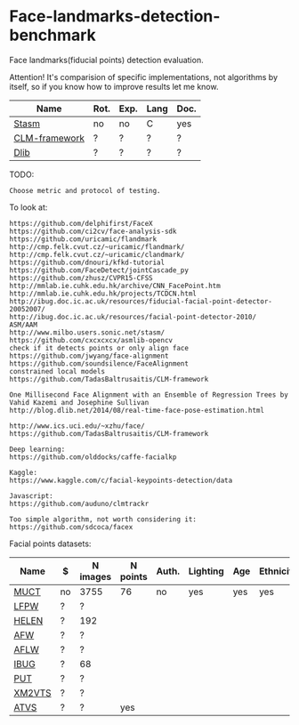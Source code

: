 # Face-landmarks-detection-benchmark
Face landmarks(fiducial points) detection evaluation.

Attention! It's comparision of specific implementations, not algorithms by itself, so if you know how to improve results let me know.


Name| Rot. | Exp. | Lang | Doc.
------------------ | --- | --- | --- | ---
[Stasm](http://www.milbo.users.sonic.net/stasm/)|no|no|C|yes
[CLM-framework](https://github.com/TadasBaltrusaitis/CLM-framework)|?|?|?|?
[Dlib](http://dlib.net/)|?|?|?|?


TODO:
~~~
Choose metric and protocol of testing.
~~~

To look at:
~~~
https://github.com/delphifirst/FaceX
https://github.com/ci2cv/face-analysis-sdk
https://github.com/uricamic/flandmark
http://cmp.felk.cvut.cz/~uricamic/flandmark/
http://cmp.felk.cvut.cz/~uricamic/clandmark/
https://github.com/dnouri/kfkd-tutorial
https://github.com/FaceDetect/jointCascade_py
https://github.com/zhusz/CVPR15-CFSS
http://mmlab.ie.cuhk.edu.hk/archive/CNN_FacePoint.htm
http://mmlab.ie.cuhk.edu.hk/projects/TCDCN.html
http://ibug.doc.ic.ac.uk/resources/fiducial-facial-point-detector-20052007/
http://ibug.doc.ic.ac.uk/resources/facial-point-detector-2010/
ASM/AAM
http://www.milbo.users.sonic.net/stasm/
https://github.com/cxcxcxcx/asmlib-opencv
check if it detects points or only align face
https://github.com/jwyang/face-alignment
https://github.com/soundsilence/FaceAlignment
constrained local models
https://github.com/TadasBaltrusaitis/CLM-framework

One Millisecond Face Alignment with an Ensemble of Regression Trees by Vahid Kazemi and Josephine Sullivan
http://blog.dlib.net/2014/08/real-time-face-pose-estimation.html

http://www.ics.uci.edu/~xzhu/face/
https://github.com/TadasBaltrusaitis/CLM-framework

Deep learning:
https://github.com/olddocks/caffe-facialkp

Kaggle:
https://www.kaggle.com/c/facial-keypoints-detection/data

Javascript:
https://github.com/auduno/clmtrackr

Too simple algorithm, not worth considering it:
https://github.com/sdcoca/facex
~~~

Facial points datasets:

Name| $ |N images| N points| Auth. |Lighting | Age | Ethnicity
------------------ | --- | --- | --- | --- | --- | --- | --- 
[MUCT](http://www.milbo.org/muct/)|no|3755|76|no|yes|yes|yes
[LFPW]()|?|?
[HELEN](http://www.ifp.illinois.edu/~vuongle2/helen/)|?|192
[AFW]()|?|?
[AFLW](https://lrs.icg.tugraz.at/research/aflw/)|?|?
[IBUG]()|?|68
[PUT]()|?|?
[XM2VTS](http://www.ee.surrey.ac.uk/CVSSP/xm2vtsdb/)|?|?
[ATVS](http://atvs.ii.uam.es/scfacedb_landmarks.html)|?|?|yes

